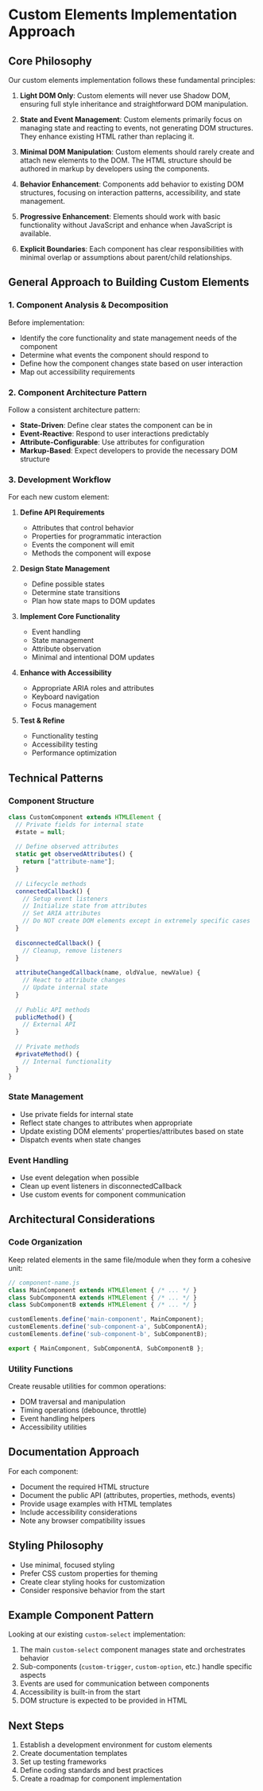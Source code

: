 # Custom Elements Implementation Approach

## Core Philosophy

Our custom elements implementation follows these fundamental principles:

1. **Light DOM Only**: Custom elements will never use Shadow DOM, ensuring full style inheritance and straightforward DOM manipulation.

2. **State and Event Management**: Custom elements primarily focus on managing state and reacting to events, not generating DOM structures. They enhance existing HTML rather than replacing it.

3. **Minimal DOM Manipulation**: Custom elements should rarely create and attach new elements to the DOM. The HTML structure should be authored in markup by developers using the components.

4. **Behavior Enhancement**: Components add behavior to existing DOM structures, focusing on interaction patterns, accessibility, and state management.

5. **Progressive Enhancement**: Elements should work with basic functionality without JavaScript and enhance when JavaScript is available.

6. **Explicit Boundaries**: Each component has clear responsibilities with minimal overlap or assumptions about parent/child relationships.

## General Approach to Building Custom Elements

### 1. Component Analysis & Decomposition

Before implementation:
- Identify the core functionality and state management needs of the component
- Determine what events the component should respond to
- Define how the component changes state based on user interaction
- Map out accessibility requirements

### 2. Component Architecture Pattern

Follow a consistent architecture pattern:

- **State-Driven**: Define clear states the component can be in
- **Event-Reactive**: Respond to user interactions predictably
- **Attribute-Configurable**: Use attributes for configuration
- **Markup-Based**: Expect developers to provide the necessary DOM structure

### 3. Development Workflow

For each new custom element:

1. **Define API Requirements**
   - Attributes that control behavior
   - Properties for programmatic interaction
   - Events the component will emit
   - Methods the component will expose

2. **Design State Management**
   - Define possible states
   - Determine state transitions
   - Plan how state maps to DOM updates

3. **Implement Core Functionality**
   - Event handling
   - State management
   - Attribute observation
   - Minimal and intentional DOM updates

4. **Enhance with Accessibility**
   - Appropriate ARIA roles and attributes
   - Keyboard navigation
   - Focus management

5. **Test & Refine**
   - Functionality testing
   - Accessibility testing
   - Performance optimization

## Technical Patterns

### Component Structure

```javascript
class CustomComponent extends HTMLElement {
  // Private fields for internal state
  #state = null;
  
  // Define observed attributes
  static get observedAttributes() {
    return ["attribute-name"];
  }
  
  // Lifecycle methods
  connectedCallback() {
    // Setup event listeners
    // Initialize state from attributes
    // Set ARIA attributes
    // Do NOT create DOM elements except in extremely specific cases
  }
  
  disconnectedCallback() {
    // Cleanup, remove listeners
  }
  
  attributeChangedCallback(name, oldValue, newValue) {
    // React to attribute changes
    // Update internal state
  }
  
  // Public API methods
  publicMethod() {
    // External API
  }
  
  // Private methods
  #privateMethod() {
    // Internal functionality
  }
}
```

### State Management

- Use private fields for internal state
- Reflect state changes to attributes when appropriate
- Update existing DOM elements' properties/attributes based on state
- Dispatch events when state changes

### Event Handling

- Use event delegation when possible
- Clean up event listeners in disconnectedCallback
- Use custom events for component communication

## Architectural Considerations

### Code Organization

Keep related elements in the same file/module when they form a cohesive unit:

```javascript
// component-name.js
class MainComponent extends HTMLElement { /* ... */ }
class SubComponentA extends HTMLElement { /* ... */ }
class SubComponentB extends HTMLElement { /* ... */ }

customElements.define('main-component', MainComponent);
customElements.define('sub-component-a', SubComponentA);
customElements.define('sub-component-b', SubComponentB);

export { MainComponent, SubComponentA, SubComponentB };
```

### Utility Functions

Create reusable utilities for common operations:

- DOM traversal and manipulation
- Timing operations (debounce, throttle)
- Event handling helpers
- Accessibility utilities

## Documentation Approach

For each component:

- Document the required HTML structure
- Document the public API (attributes, properties, methods, events)
- Provide usage examples with HTML templates
- Include accessibility considerations
- Note any browser compatibility issues

## Styling Philosophy

- Use minimal, focused styling
- Prefer CSS custom properties for theming
- Create clear styling hooks for customization
- Consider responsive behavior from the start

## Example Component Pattern

Looking at our existing `custom-select` implementation:

1. The main `custom-select` component manages state and orchestrates behavior
2. Sub-components (`custom-trigger`, `custom-option`, etc.) handle specific aspects
3. Events are used for communication between components
4. Accessibility is built-in from the start
5. DOM structure is expected to be provided in HTML

## Next Steps

1. Establish a development environment for custom elements
2. Create documentation templates
3. Set up testing frameworks
4. Define coding standards and best practices
5. Create a roadmap for component implementation 